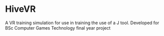 # HiveVR
A VR training simulation for use in training the use of a J tool. Developed for BSc Computer Games Technology final year project
